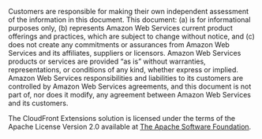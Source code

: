 Customers are responsible for making their own independent assessment of the information in this document. This document: (a) is for informational purposes only, (b) represents Amazon Web Services current product offerings and practices, which are subject to change without notice, and (c) does not create any commitments or assurances from Amazon Web Services and its affiliates, suppliers or licensors. Amazon Web Services products or services are provided “as is” without warranties, representations, or conditions of any kind, whether express or implied. Amazon Web Services responsibilities and liabilities to its customers are controlled by Amazon Web Services agreements, and this document is not part of, nor does it modify, any agreement between Amazon Web Services and its customers.

The CloudFront Extensions solution is licensed under the terms of the Apache License Version 2.0 available at [The Apache Software Foundation][foundation].

[foundation]: https://www.apache.org/licenses/LICENSE-2.0